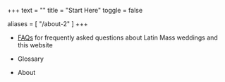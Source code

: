 +++
text = ""
title = "Start Here"
toggle = false

aliases = [
    "/about-2"
]
+++

* [FAQs](https://www.latinmasswedding.com/FAQs/) for frequently asked questions about Latin Mass weddings and this website

* Glossary 

* About
